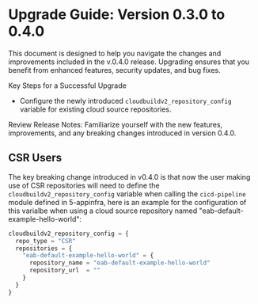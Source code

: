 # Upgrade Guide: Version 0.3.0 to 0.4.0

This document is designed to help you navigate the changes and improvements included in the v.0.4.0 release. Upgrading ensures that you benefit from enhanced features, security updates, and bug fixes.

Key Steps for a Successful Upgrade
- Configure the newly introduced `cloudbuildv2_repository_config` variable for existing cloud source repositories.

Review Release Notes: Familiarize yourself with the new features, improvements, and any breaking changes introduced in version 0.4.0.

## CSR Users

The key breaking change introduced in v0.4.0 is that now the user making use of CSR repositories will need to define the `cloudbuildv2_repository_config` variable when calling the `cicd-pipeline` module defined in 5-appinfra, here is an example for the configuration of this varialbe when using a cloud source repository named "eab-default-example-hello-world":

```terraform
cloudbuildv2_repository_config = {
  repo_type = "CSR"
  repositories = {
    "eab-default-example-hello-world" = {
      repository_name = "eab-default-example-hello-world"
      repository_url  = ""
    }
  }
}
```




